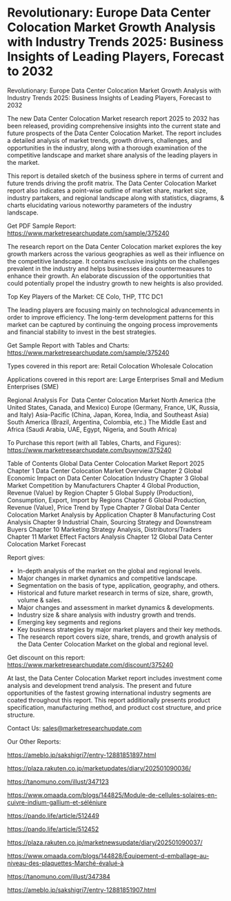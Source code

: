 # Revolutionary: Europe Data Center Colocation Market Growth Analysis with Industry Trends 2025: Business Insights of Leading Players, Forecast to 2032
 Revolutionary: Europe Data Center Colocation Market Growth Analysis with Industry Trends 2025: Business Insights of Leading Players, Forecast to 2032

The new Data Center Colocation Market research report 2025 to 2032 has been released, providing comprehensive insights into the current state and future prospects of the Data Center Colocation Market. The report includes a detailed analysis of market trends, growth drivers, challenges, and opportunities in the industry, along with a thorough examination of the competitive landscape and market share analysis of the leading players in the market.

This report is detailed sketch of the business sphere in terms of current and future trends driving the profit matrix. The Data Center Colocation Market report also indicates a point-wise outline of market share, market size, industry partakers, and regional landscape along with statistics, diagrams, & charts elucidating various noteworthy parameters of the industry landscape.

Get PDF Sample Report: https://www.marketresearchupdate.com/sample/375240

The research report on the Data Center Colocation market explores the key growth markers across the various geographies as well as their influence on the competitive landscape. It contains exclusive insights on the challenges prevalent in the industry and helps businesses idea countermeasures to enhance their growth. An elaborate discussion of the opportunities that could potentially propel the industry growth to new heights is also provided.

Top Key Players of the Market:
CE Colo, THP, TTC DC1


The leading players are focusing mainly on technological advancements in order to improve efficiency. The long-term development patterns for this market can be captured by continuing the ongoing process improvements and financial stability to invest in the best strategies.

Get Sample Report with Tables and Charts: https://www.marketresearchupdate.com/sample/375240

Types covered in this report are:
Retail Colocation
Wholesale Colocation


Applications covered in this report are:
Large Enterprises
Small and Medium Enterprises (SME)


Regional Analysis For  Data Center Colocation Market
North America (the United States, Canada, and Mexico)
Europe (Germany, France, UK, Russia, and Italy)
Asia-Pacific (China, Japan, Korea, India, and Southeast Asia)
South America (Brazil, Argentina, Colombia, etc.)
The Middle East and Africa (Saudi Arabia, UAE, Egypt, Nigeria, and South Africa)

To Purchase this report (with all Tables, Charts, and Figures): https://www.marketresearchupdate.com/buynow/375240

Table of Contents
Global Data Center Colocation Market Report 2025
Chapter 1 Data Center Colocation Market Overview
Chapter 2 Global Economic Impact on Data Center Colocation Industry
Chapter 3 Global Market Competition by Manufacturers
Chapter 4 Global Production, Revenue (Value) by Region
Chapter 5 Global Supply (Production), Consumption, Export, Import by Regions
Chapter 6 Global Production, Revenue (Value), Price Trend by Type
Chapter 7 Global Data Center Colocation Market Analysis by Application
Chapter 8 Manufacturing Cost Analysis
Chapter 9 Industrial Chain, Sourcing Strategy and Downstream Buyers
Chapter 10 Marketing Strategy Analysis, Distributors/Traders
Chapter 11 Market Effect Factors Analysis
Chapter 12 Global Data Center Colocation Market Forecast

Report gives:

- In-depth analysis of the market on the global and regional levels.
- Major changes in market dynamics and competitive landscape.
- Segmentation on the basis of type, application, geography, and others.
- Historical and future market research in terms of size, share, growth, volume & sales.
- Major changes and assessment in market dynamics & developments.
- Industry size & share analysis with industry growth and trends.
- Emerging key segments and regions
- Key business strategies by major market players and their key methods.
- The research report covers size, share, trends, and growth analysis of the Data Center Colocation Market on the global and regional level.

Get discount on this report: https://www.marketresearchupdate.com/discount/375240

At last, the Data Center Colocation Market report includes investment come analysis and development trend analysis. The present and future opportunities of the fastest growing international industry segments are coated throughout this report. This report additionally presents product specification, manufacturing method, and product cost structure, and price structure.

Contact Us:
sales@marketresearchupdate.com

Our Other Reports:

https://ameblo.jp/sakshigri7/entry-12881851897.html

https://plaza.rakuten.co.jp/marketupdates/diary/202501090036/

https://tanomuno.com/illust/347123

https://www.omaada.com/blogs/144825/Module-de-cellules-solaires-en-cuivre-indium-gallium-et-séléniure

https://pando.life/article/512449

https://pando.life/article/512452

https://plaza.rakuten.co.jp/marketnewsupdate/diary/202501090037/

https://www.omaada.com/blogs/144828/Équipement-d-emballage-au-niveau-des-plaquettes-Marché-évalué-à

https://tanomuno.com/illust/347384

https://ameblo.jp/sakshigri7/entry-12881851907.html
